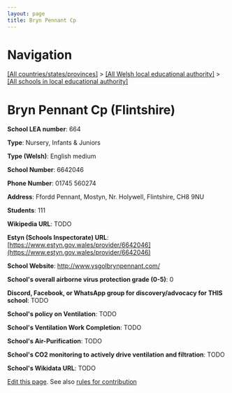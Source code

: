 ```yaml
---
layout: page
title: Bryn Pennant Cp
---
```

# Navigation

[[All countries/states/provinces]](../../..) > [[All Welsh local educational authority]](../..) > [[All schools in local educational authority]](..)

# Bryn Pennant Cp (Flintshire)

**School LEA number**: 664

**Type**: Nursery, Infants & Juniors

**Type (Welsh)**: English medium

**School Number**: 6642046

**Phone Number**: 01745 560274

**Address**: Ffordd Pennant, Mostyn, Nr. Holywell, Flintshire, CH8 9NU

**Students**: 111

**Wikipedia URL**: TODO

**Estyn (Schools Inspectorate) URL**: [https://www.estyn.gov.wales/provider/6642046](https://www.estyn.gov.wales/provider/6642046)

**School Website**: http://www.ysgolbrynpennant.com/

**School's overall airborne virus protection grade (0-5)**: 0

**Discord, Facebook, or WhatsApp group for discovery/advocacy for THIS school**: TODO

**School's policy on Ventilation**: TODO

**School's Ventilation Work Completion**: TODO

**School's Air-Purification**: TODO

**School's CO2 monitoring to actively drive ventilation and filtration**: TODO

**School's Wikidata URL**: TODO




[Edit this page](https://github.com/VentilationProject/Wales/edit/prif/./Flintshire/Bryn_Pennant_Cp.md). See also [rules for contribution](../../../contribution-rules/)